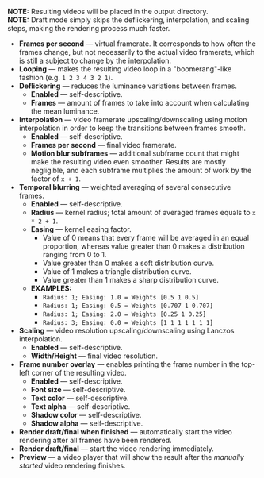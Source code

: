 **NOTE:** Resulting videos will be placed in the output directory.  
**NOTE:** Draft mode simply skips the deflickering, interpolation, and scaling steps, making the rendering process much faster.

* **Frames per second** — virtual framerate. It corresponds to how often the frames change, but not necessarily to the actual video framerate, which is still a subject to change by the interpolation.
* **Looping** — makes the resulting video loop in a "boomerang"-like fashion (e.g. `1 2 3 4 3 2 1`).
* **Deflickering** — reduces the luminance variations between frames.
    * **Enabled** — self-descriptive.
    * **Frames** — amount of frames to take into account when calculating the mean luminance.
* **Interpolation** — video framerate upscaling/downscaling using motion interpolation in order to keep the transitions between frames smooth.
    * **Enabled** — self-descriptive.
    * **Frames per second** — final video framerate.
    * **Motion blur subframes** — additional subframe count that might make the resulting video even smoother. Results are mostly negligible, and each subframe multiplies the amount of work by the factor of `x + 1`.
* **Temporal blurring** — weighted averaging of several consecutive frames.
    * **Enabled** — self-descriptive.
    * **Radius** — kernel radius; total amount of averaged frames equals to `x * 2 + 1`.
    * **Easing** — kernel easing factor.
        * Value of 0 means that every frame will be averaged in an equal proportion, whereas value greater than 0 makes a distribution ranging from 0 to 1.
        * Value greater than 0 makes a soft distribution curve.
        * Value of 1 makes a triangle distribution curve.
        * Value greater than 1 makes a sharp distribution curve.
    * **EXAMPLES:**
        * `Radius: 1; Easing: 1.0 = Weights [0.5 1 0.5]`
        * `Radius: 1; Easing: 0.5 = Weights [0.707 1 0.707]`
        * `Radius: 1; Easing: 2.0 = Weights [0.25 1 0.25]`
        * `Radius: 3; Easing: 0.0 = Weights [1 1 1 1 1 1 1]`
* **Scaling** — video resolution upscaling/downscaling using Lanczos interpolation.
    * **Enabled** — self-descriptive.
    * **Width/Height** — final video resolution.
* **Frame number overlay** — enables printing the frame number in the top-left corner of the resulting video.
    * **Enabled** — self-descriptive.
    * **Font size** — self-descriptive.
    * **Text color** — self-descriptive.
    * **Text alpha** — self-descriptive.
    * **Shadow color** — self-descriptive.
    * **Shadow alpha** — self-descriptive.
* **Render draft/final when finished** — automatically start the video rendering after all frames have been rendered.
* **Render draft/final** — start the video rendering immediately.
* **Preview** — a video player that will show the result after the _manually started_ video rendering finishes.
